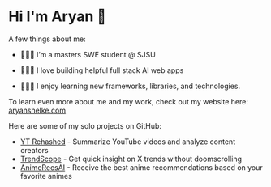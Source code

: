 # Hi I'm Aryan 👋

A few things about me:

- 👨🏽‍🎓 I’m a masters SWE student @ SJSU

- 👨🏽‍💻 I love building helpful full stack AI web apps

- 👨🏽‍🏫 I enjoy learning new frameworks, libraries, and technologies.

To learn even more about me and my work, check out my website here: [aryanshelke.com](https://aryanshelke.com)

Here are some of my solo projects on GitHub:
- [YT Rehashed](https://github.com/aryansh3lke/yt-rehashed) - Summarize YouTube videos and analyze content creators
- [TrendScope](https://github.com/aryansh3lke/trendscope) - Get quick insight on X trends without doomscrolling
- [AnimeRecsAI](https://github.com/aryansh3lke/anime-recommender) - Receive the best anime recommendations based on your favorite animes
